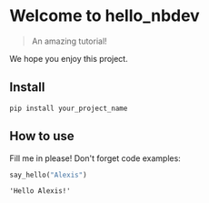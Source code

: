 # Welcome to hello_nbdev
> An amazing tutorial!


We hope you enjoy this project.

## Install

`pip install your_project_name`

## How to use

Fill me in please! Don't forget code examples:

```python
say_hello("Alexis")
```




    'Hello Alexis!'


